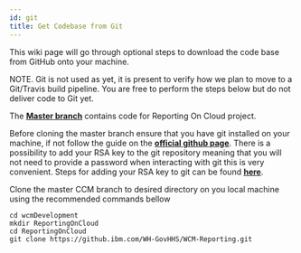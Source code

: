 ```yaml
---
id: git
title: Get Codebase from Git
---
```

This wiki page will go through optional steps to download the code base from GitHub onto your machine.

NOTE. Git is not used as yet, it is present to verify how we plan to move to a Git/Travis build pipeline. You are free to perform the steps below but do not deliver code to Git yet.

The **[Master branch](https://github.ibm.com/WH-GovHHS/WCM-Reporting)** contains code for Reporting On Cloud project.

Before cloning the master branch ensure that you have git installed on your machine, if not follow the guide on the **[official github page](https://git-scm.com/)**. There is a possibility to add your RSA key to the git repository meaning that you will not need to provide a password when interacting with git this is very convenient. Steps for adding your RSA key to git can be found **[here](https://help.github.com/en/articles/adding-a-new-ssh-key-to-your-github-account)**.

Clone the master CCM branch to desired directory on you local machine using the recommended commands bellow
```
cd wcmDevelopment
mkdir ReportingOnCloud
cd ReportingOnCloud
git clone https://github.ibm.com/WH-GovHHS/WCM-Reporting.git
```
